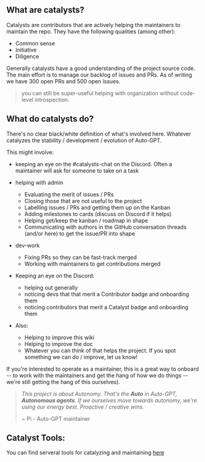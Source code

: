 ## What are catalysts?

Catalysts are contributors that are actively helping the maintainers to maintain the repo.
They have the following qualities (among other):
- Common sense
- Initiative
- Diligence

Generally catalysts have a good understanding of the project source code. The main effort is to manage our backlog of issues and PRs. As of writing we have 300 open PRs and 500 open issues. 
> you can still be super-useful helping with organization without code-level introspection.

## What do catalysts do?
There's no clear black/white definition of what's involved here. Whatever catalyzes the stability / development / evolution of Auto-GPT.

This might involve:
- keeping an eye on the #catalysts-chat on the Discord. Often a maintainer will ask for someone to take on a task
- helping with admin
    - Evaluating the merit of issues / PRs
    - Closing those that are not useful to the project
    - Labelling issues / PRs and getting them up on the Kanban
    - Adding milestones to cards (discuss on Discord if it helps)
    - Helping get/keep the kanban / roadmap in shape
    - Communicating with authors in the GitHub conversation threads (and/or here) to get the issue/PR into shape

- dev-work
    - Fixing PRs so they can be fast-track merged
    - Working with maintainers to get contributions merged

- Keeping an eye on the Discord:
    - helping out generally
    - noticing devs that that merit a Contributor badge and onboarding them
    - noticing contributors that merit a Catalyst badge and onboarding them

- Also:
    - Helping to improve this wiki
    - Helping to improve the doc
    - Whatever you can think of that helps the project. If you spot something we can do / improve, let us know!

If you're interested to operate as a maintainer, this is a great way to onboard -- to work with the maintainers and get the hang of how we do things -- we're still getting the hang of this ourselves).

> *This project is about Autonomy. That's the **Auto** in Auto-GPT, __Autonomous agents__. If we ourselves move towards autonomy, we're using our energy best. Proactive / creative wins.*
> 
> ~ Pi - Auto-GPT maintainer 

## Catalyst Tools:
You can find serveral tools for catalyzing and maintaining [here](https://github.com/Significant-Gravitas/Nexus/wiki/Maintaining#tooling)
